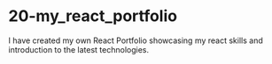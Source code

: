 # 20-my_react_portfolio
I have created my own React Portfolio showcasing my react skills and introduction to the latest technologies.
